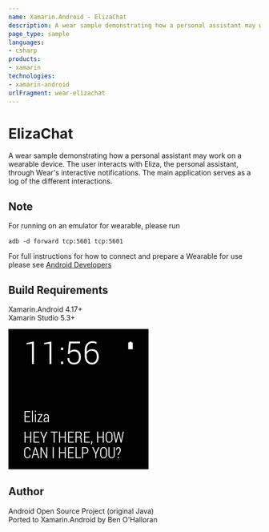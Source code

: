 ```yaml
---
name: Xamarin.Android - ElizaChat
description: A wear sample demonstrating how a personal assistant may work on a wearable device. The user interacts with Eliza, the personal assistant, through...
page_type: sample
languages:
- csharp
products:
- xamarin
technologies:
- xamarin-android
urlFragment: wear-elizachat
---
```

# ElizaChat
A wear sample demonstrating how a personal assistant may work on a wearable device.
The user interacts with Eliza, the personal assistant, through Wear's interactive notifications. The main application serves as a log of the different interactions.

## Note
For running on an emulator for wearable, please run
```shell
adb -d forward tcp:5601 tcp:5601
```
For full instructions for how to connect and prepare a Wearable for use please see [Android Developers](http://developer.android.com/training/wearables/apps/creating.html#SetupEmulator)

## Build Requirements
Xamarin.Android 4.17+  
Xamarin Studio 5.3+


![ElizaChat application screenshot](Screenshots/notification-muted.png "ElizaChat application screenshot")

## Author
Android Open Source Project (original Java)  
Ported to Xamarin.Android by Ben O'Halloran

